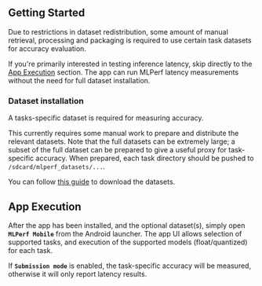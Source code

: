 ## Getting Started

Due to restrictions in dataset redistribution, some amount of manual retrieval, processing
and packaging is required to use certain task datasets for accuracy evaluation.

If you're primarily interested in testing inference latency, skip directly to
the [App Execution](#app-execution) section. The app can run MLPerf latency measurements
without the need for full dataset installation.

### Dataset installation

A tasks-specific dataset is required for measuring accuracy.

This currently requires some manual work to prepare and distribute the relevant datasets.
Note that the full datasets can be extremely large; a subset of the full dataset can be
prepared to give a useful proxy for task-specific accuracy. When prepared, each task
directory should be pushed to `/sdcard/mlperf_datasets/...`.

You can follow [this guide](https://github.com/mlcommons/mobile_app_open/blob/master/android/cpp/datasets/README.md) 
to download the datasets.

## <a name="app-execution"></a> App Execution

After the app has been installed, and the optional dataset(s), simply open
**`MLPerf Mobile`** from the Android launcher. The app UI allows selection of supported
tasks, and execution of the supported models (float/quantized) for each task.

If **`Submission mode`** is enabled, the task-specific accuracy will be measured, otherwise it
will only report latency results.

